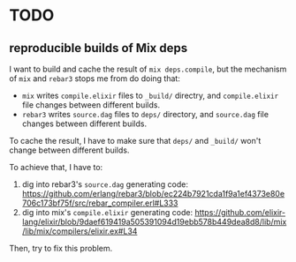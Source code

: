 # TODO

## reproducible builds of Mix deps

I want to build and cache the result of `mix deps.compile`, but the mechanism of `mix` and `rebar3` stops me from do doing that:

- `mix` writes `compile.elixir` files to `_build/` directry, and `compile.elixir` file changes between different builds.
- `rebar3` writes `source.dag` files to `deps/` directory, and `source.dag` file changes between different builds.

To cache the result, I have to make sure that `deps/` and `_build/` won't change between different builds.

To achieve that, I have to:

1. dig into rebar3's `source.dag` generating code: https://github.com/erlang/rebar3/blob/ec224b7921cda1f9a1ef4373e80e706c173bf75f/src/rebar_compiler.erl#L333
2. dig into mix's `compile.elixir` generating code: https://github.com/elixir-lang/elixir/blob/9daef619419a505391094d19ebb578b449dea8d8/lib/mix/lib/mix/compilers/elixir.ex#L34

Then, try to fix this problem.
